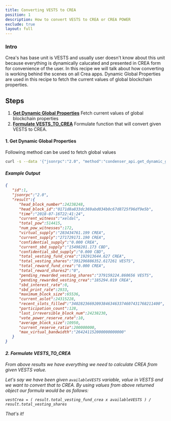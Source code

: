 ```yaml
---
title: Converting VESTS to CREA
position: 1
description: How to convert VESTS to CREA or CREA POWER
exclude: true
layout: full
---
```


### Intro

Crea's has base unit is VESTS and usually user doesn't know about this unit because everything is dynamically calucated and presented in CREA form for convenience of the user. In this recipe we will talk about how converting is working behind the scenes on all Crea apps. Dynamic Global Properties are used in this recipe to fetch the current values of global blockchain properties.

## Steps

1. [**Get Dynamic Global Properties**](#get-global) Fetch current values of global blockchain properties
1. [**Formulate VESTS_TO_CREA**](#formula) Formulate function that will convert given VESTS to CREA.    


#### 1. Get Dynamic Global Properties <a name="get-global"></a>

Following method can be used to fetch global values

```bash
curl -s --data '{"jsonrpc":"2.0", "method":"condenser_api.get_dynamic_global_properties", "params":[], "id":1}' https://nodes.creary.net
```

##### Example Output<a style="float: right" href="#steps"><i class="fas fa-chevron-up fa-sm" /></a>

```json
{
   "id":1,
   "jsonrpc":"2.0",
   "result":{
      "head_block_number":24238248,
      "head_block_id":"0171d8a833dc369abd034b0c67d8725f96df9e5b",
      "time":"2018-07-16T22:41:24",
      "current_witness":"xeldal",
      "total_pow":514415,
      "num_pow_witnesses":172,
      "virtual_supply":"283434761.199 CREA",
      "current_supply":"271729171.190 CREA",
      "confidential_supply":"0.000 CREA",
      "current_sbd_supply":"15498201.173 CBD",
      "confidential_sbd_supply":"0.000 CBD",
      "total_vesting_fund_crea":"192913644.627 CREA",
      "total_vesting_shares":"391296886352.617261 VESTS",
      "total_reward_fund_crea":"0.000 CREA",
      "total_reward_shares2":"0",
      "pending_rewarded_vesting_shares":"379159224.860656 VESTS",
      "pending_rewarded_vesting_crea":"185294.019 CREA",
      "sbd_interest_rate":0,
      "sbd_print_rate":2933,
      "maximum_block_size":65536,
      "current_aslot":24315228,
      "recent_slots_filled":"340282366920938463463374607431768211400",
      "participation_count":128,
      "last_irreversible_block_num":24238230,
      "vote_power_reserve_rate":10,
      "average_block_size":10950,
      "current_reserve_ratio":200000000,
      "max_virtual_bandwidth":"264241152000000000000"
   }
}
```

#### 2. Formulate VESTS_TO_CREA <a name="formula"></a><a style="float: right" href="#steps"><i class="fas fa-chevron-up fa-sm" /></a>

From above results we have everything we need to calculate CREA from given VESTS value.

Let's say we have been given `availableVESTS` variable, value in VESTS and we want to convert that to CREA. By using values from above returned object our formula would be as follows:

```
vestCrea = ( result.total_vesting_fund_crea x availableVESTS ) / result.total_vesting_shares
```

That's it!
